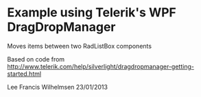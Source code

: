 Example using Telerik's WPF DragDropManager
===========================================

Moves items between two RadListBox components

Based on code from http://www.telerik.com/help/silverlight/dragdropmanager-getting-started.html

Lee Francis Wilhelmsen
23/01/2013
